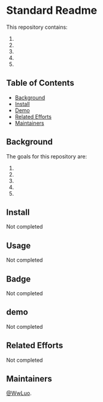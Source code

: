 # Standard Readme


This repository contains:

1. 
2. 
3. 
4. 
5. 



## Table of Contents

- [Background](#background)
- [Install](#install)
- [Demo](#demo)
- [Related Efforts](#related-efforts)
- [Maintainers](#maintainers)

## Background


The goals for this repository are:

1. 
2. 
3. 
4. 
5. 

## Install

Not completed

## Usage

Not completed

## Badge

Not completed

## demo
Not completed
<!-- To see how the specification has been applied, see the [example-readmes](example-readmes/). -->

## Related Efforts
Not completed
<!-- - [Art of Readme](https://github.com/noffle/art-of-readme) - 💌 Learn the art of writing quality READMEs.
- [open-source-template](https://github.com/davidbgk/open-source-template/) - A README template to encourage open-source contributions. -->

## Maintainers

[@WwLuo](https://github.com/WwLuo-1024).

<!-- ## Contributing

Feel free to dive in! [Open an issue](https://github.com/RichardLitt/standard-readme/issues/new) or submit PRs.

Standard Readme follows the [Contributor Covenant](http://contributor-covenant.org/version/1/3/0/) Code of Conduct.

### Contributors

This project exists thanks to all the people who contribute. 
<a href="https://github.com/RichardLitt/standard-readme/graphs/contributors"><img src="https://opencollective.com/standard-readme/contributors.svg?width=890&button=false" /></a> -->


<!-- ## License

[MIT](LICENSE) © Richard Littauer -->
